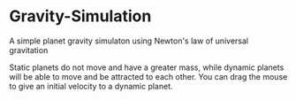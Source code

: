 # Gravity-Simulation
A simple planet gravity simulaton using Newton's law of universal gravitation

Static planets do not move and have a greater mass, while dynamic planets will be able to move and be attracted to each other.
You can drag the mouse to give an initial velocity to a dynamic planet. 
